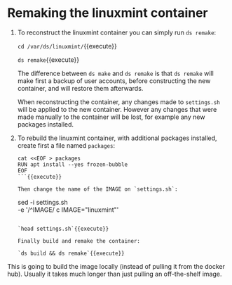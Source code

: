 # Remaking the linuxmint container

1. To reconstruct the linuxmint container you can simply run `ds remake`:

   `cd /var/ds/linuxmint/`{{execute}}
   
   `ds remake`{{execute}}

   The difference between `ds make` and `ds remake` is that `ds remake`
   will make first a backup of user accounts, before
   constructing the new container, and will restore them afterwards.
   
   When reconstructing the container, any changes made to
   `settings.sh` will be applied to the new container. However any
   changes that were made manually to the container will be lost, for
   example any new packages installed.
   
2. To rebuild the linuxmint container, with additional packages
   installed, create first a file named `packages`:
   
   ```
   cat <<EOF > packages
   RUN apt install --yes frozen-bubble
   EOF
   ```{{execute}}
   
   Then change the name of the IMAGE on `settings.sh`:
   
   ```
   sed -i settings.sh \
       -e '/^IMAGE/ c IMAGE="linuxmint"'
   ```{{execute}}
   
   `head settings.sh`{{execute}}
   
   Finally build and remake the container:
   
   `ds build && ds remake`{{execute}}

  This is going to build the image locally (instead of pulling it from
  the docker hub). Usually it takes much longer than just pulling an
  off-the-shelf image.
